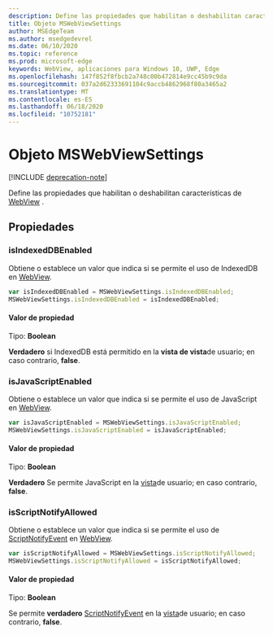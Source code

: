 ```yaml
---
description: Define las propiedades que habilitan o deshabilitan características de WebView
title: Objeto MSWebViewSettings
author: MSEdgeTeam
ms.author: msedgedevrel
ms.date: 06/10/2020
ms.topic: reference
ms.prod: microsoft-edge
keywords: WebView, aplicaciones para Windows 10, UWP, Edge
ms.openlocfilehash: 147f852f8fbcb2a748c00b472814e9cc45b9c9da
ms.sourcegitcommit: 037a2d62333691104c9accb4862968f80a3465a2
ms.translationtype: MT
ms.contentlocale: es-ES
ms.lasthandoff: 06/18/2020
ms.locfileid: "10752181"
---
```

# Objeto MSWebViewSettings  

[!INCLUDE [deprecation-note](../includes/deprecation-note.md)]  

Define las propiedades que habilitan o deshabilitan características de [WebView](../webview.md) .  

## Propiedades  

### isIndexedDBEnabled  

Obtiene o establece un valor que indica si se permite el uso de IndexedDB en [WebView](../webview.md).  

```javascript
var isIndexedDBEnabled = MSWebViewSettings.isIndexedDBEnabled;
MSWebViewSettings.isIndexedDBEnabled = isIndexedDBEnabled;
```  

#### Valor de propiedad  

Tipo: **Boolean**  

**Verdadero** si IndexedDB está permitido en la **vista de vista**de usuario; en caso contrario, **false**.  

### isJavaScriptEnabled  

Obtiene o establece un valor que indica si se permite el uso de JavaScript en [WebView](../webview.md).  

```javascript
var isJavaScriptEnabled = MSWebViewSettings.isJavaScriptEnabled;
MSWebViewSettings.isJavaScriptEnabled = isJavaScriptEnabled;
```  

#### Valor de propiedad  

Tipo: **Boolean**  

**Verdadero** Se permite JavaScript en la [vista](../webview.md)de usuario; en caso contrario, **false**.  

### isScriptNotifyAllowed  

Obtiene o establece un valor que indica si se permite el uso de [ScriptNotifyEvent](ScriptNotifyEvent.md) en [WebView](../webview.md).  

```javascript
var isScriptNotifyAllowed = MSWebViewSettings.isScriptNotifyAllowed;
MSWebViewSettings.isScriptNotifyAllowed = isScriptNotifyAllowed;
```  

#### Valor de propiedad  

Tipo: **Boolean**  

Se permite **verdadero** [ScriptNotifyEvent](ScriptNotifyEvent.md) en la [vista](../webview.md)de usuario; en caso contrario, **false**.  
